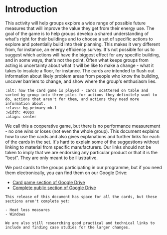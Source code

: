 # Introduction  

This activity will  help groups explore a wide range of possible future measures that will improve the value they get from their energy use. The goal of the game is to help groups develop a shared understanding of what's right for their buildings and to choose a set of specific actions to explore and potentially build into their planning.  This makes it very different from, for instance, an energy efficiency survey.  It's not possible for us to suggest which actions will have the biggest effect for any specific building, and in some ways, that's not the point.  Often what keeps groups from acting is uncertainty about what it will be like to make a change - what it takes to insulate a floor, for instance.  The cards are intended to flush out information about likely problem areas from people who know the building, uncover barriers to change, and show where the group's enthusiasm lies.


```{image} ./images/card-sorting-2-cropped-to-be-unidentifiable.jpg 
:alt: how the card game is played - cards scattered on table and sorted by group into three piles for actions they definitely want to do, actions that aren't for them, and actions they need more information about.
:class: bg-primary mb-1
:width: 400px
:align: center
```

We call this a cooperative game, but there is no performance measurement - no one wins or loses (not even the whole group). This document explains how to use the cards and also gives explanations and further links for each of the cards in the set.  It's hard to explain some of the suggestions without linking to material from specific manufacturers.  Our links should not be taken to imply that we are endorsing any particular product or that it is the "best".  They are only meant to be illustrative.

We post cards to the groups participating in our programme, but if you need them electronically, you can find them on our Google Drive:

- [Card game section of Google Drive](https://drive.google.com/drive/folders/1i6eaqns0EdxWBbUmLY7E7sJHb6CDe11d)
- [Complete public section of Google Drive](https://drive.google.com/drive/folders/1UDPm4aP9QR60X6RwoHMpPfMy3Ud4_Md4)


```{admonition} Work in Progress
This release of this document has space for all the cards, but these sections aren't complete yet: 

- Heat loss measures
- Windows

We are also still researching good practical and technical links to include and finding case studies for the larger changes.
```
